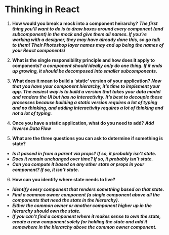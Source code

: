# Thinking in React


1. **How would you break a mock into a component heirarchy?**
***The first thing you’ll want to do is to draw boxes around every component (and subcomponent) in the mock and give them all names. If you’re working with a designer, they may have already done this, so go talk to them! Their Photoshop layer names may end up being the names of your React components!***

2. **What is the single responsibility principle and how does it apply to components?**
***a component should ideally only do one thing. If it ends up growing, it should be decomposed into smaller subcomponents.***

3. **What does it mean to build a ‘static’ version of your application?**
***Now that you have your component hierarchy, it’s time to implement your app. The easiest way is to build a version that takes your data model and renders the UI but has no interactivity. It’s best to decouple these processes because building a static version requires a lot of typing and no thinking, and adding interactivity requires a lot of thinking and not a lot of typing.***

4. **Once you have a static application, what do you need to add?**
***Add Inverse Data Flow***

5. **What are the three questions you can ask to determine if something is state?**

- ***Is it passed in from a parent via props? If so, it probably isn’t state.***
- ***Does it remain unchanged over time? If so, it probably isn’t state.***
- ***Can you compute it based on any other state or props in your component? If so, it isn’t state.***

6. **How can you identify where state needs to live?**

- ***Identify every component that renders something based on that state.***
- ***Find a common owner component (a single component above all the components that need the state in the hierarchy).***
- ***Either the common owner or another component higher up in the hierarchy should own the state.***
- ***If you can’t find a component where it makes sense to own the state, create a new component solely for holding the state and add it somewhere in the hierarchy above the common owner component.***
